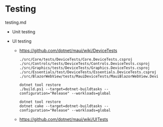 # Testing

testing.md

*   Unit testing

*   UI testing

    *   https://github.com/dotnet/maui/wiki/DeviceTests

        ```
        ./src/Core/tests/DeviceTests/Core.DeviceTests.csproj
        ./src/Controls/tests/DeviceTests/Controls.DeviceTests.csproj
        ./src/Graphics/tests/DeviceTests/Graphics.DeviceTests.csproj
        ./src/Essentials/test/DeviceTests/Essentials.DeviceTests.csproj
        ./src/BlazorWebView/tests/MauiDeviceTests/MauiBlazorWebView.DeviceTests.csproj
        ```

        
        ```pwsh
        dotnet tool restore
        ./build.ps1 --target=dotnet-buildtasks --configuration="Release" --workloads=global
        ```

        ```pwsh
        dotnet tool restore
        dotnet cake --target=dotnet-buildtasks --configuration="Release" --workloads=global
        ```

    *   https://github.com/dotnet/maui/wiki/UITests
